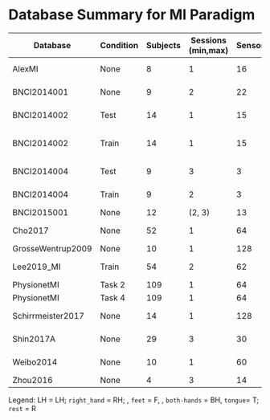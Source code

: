 # Database Summary for MI Paradigm

| Database | Condition | Subjects | Sessions (min,max) | Sensors | Sensor Type | Classes | Class Labels | Trials/Class (min,max) | Sampling Rate | Window Length | Offset |
|----------|-----------|----------|--------------------|---------|-------------|---------|--------------|------------------------|---------------|---------------|--------|
| AlexMI | None | 8 | 1 | 16 | Ag/AgCl Wet | 3 | RH, F, R | 20 | 256 | 768 | 0 |
| BNCI2014001 | None | 9 | 2 | 22 | Ag/AgCl Wet | 4 | LH, RH, F, T | 72 | 250 | 1000 | 500 |
| BNCI2014002 | Test | 14 | 1 | 15 | Ag/AgCl Wet | 2 | RH, F | 30 | 256 | 1280 | 768 |
| BNCI2014002 | Train | 14 | 1 | 15 | Active Ag/AgCl Wet | 2 | RH, feet | 50 | 256 | 1280 | 768 |
| BNCI2014004 | Test | 9 | 3 | 3 | Ag/AgCl Wet | 2 | LH, RH | (60, 80) | 250 | 1125 | 750 |
| BNCI2014004 | Train | 9 | 2 | 3 | Ag/AgCl Wet | 2 | LH, RH | (60, 80) | 250 | 1125 | 750 |
| BNCI2015001 | None | 12 | (2, 3) | 13 | Active | 2 | RH, F | 100 | 256 | 1280 | 0 |
| Cho2017 | None | 52 | 1 | 64 | Active Ag/AgCl | 2 | LH, RH | (100, 120) | 256 | 768 | 0 |
| GrosseWentrup2009 | None | 10 | 1 | 128 | N/A | 2 | LH, RH | 150 | 250 | 1750 | 0 |
| Lee2019_MI | Train | 54 | 2 | 62 | Ag/AgCl | 2 | vleft_hand`, RH | 50 | 200 | 800 | 0 |
| PhysionetMI | Task 2 | 109 | 1 | 64 | N/A | 3 | LH, RH, R | (18, 57) | 160 | 480 | 0 |
| PhysionetMI | Task 4 | 109 | 1 | 64 | N/A | 3 | F, R, BH | (18, 57) | 160 | 480 | 0 |
| Schirrmeister2017 | None | 14 | 1 | 128 | Ag/AgCl wet | 4 | LH, RH, F, R | (120, 265) | 250 | 1000 | 0 |
| Shin2017A | None | 29 | 3 | 30 | Active Dry | 2 | LH, RH | 10 | 200 | 2000 | 0 |
| Weibo2014 | None | 10 | 1 | 60 | Ag/AgCl | 5 | LH, RH, F, R, BH | (70, 80) | 200 | 800 | 600 |
| Zhou2016 | None | 4 | 3 | 14 | N/A | 3 | LH, RH, F | (45, 60) | 250 | 1250 | 0 |

Legend: LH = LH; `right_hand` = RH; , `feet` = F, , `both-hands` = BH, `tongue`= T; `rest` = R